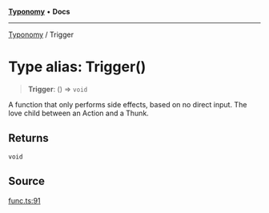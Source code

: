 [**Typonomy**](../README.md) • **Docs**

***

[Typonomy](../globals.md) / Trigger

# Type alias: Trigger()

> **Trigger**: () => `void`

A function that only performs side effects, based on no direct input.
The love child between an Action and a Thunk.

## Returns

`void`

## Source

[func.ts:91](https://github.com/softcraft-development/typonomy/blob/b0e16bd041f316a076ebba1edb1d4cf521b110ee/src/func.ts#L91)
